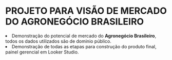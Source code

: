 <h1>PROJETO PARA VISÃO DE MERCADO DO AGRONEGÓCIO BRASILEIRO</h1>
<li>Demonstração do potencial de mercado do <strong>Agronegócio Brasileiro</strong>, todos os dados utilizados são de dominio público.</li>
<li>Demonstração de todas as etapas para construção do produto final, painel gerencial em Looker Studio.</li>
